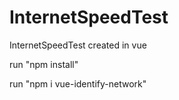 # InternetSpeedTest
InternetSpeedTest created in vue

run "npm install"

run "npm i vue-identify-network"
